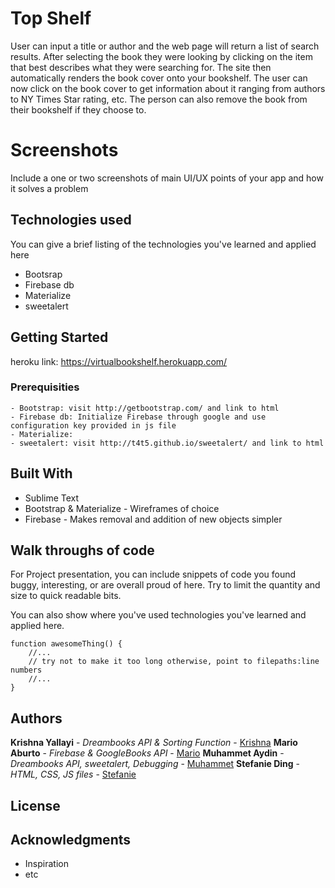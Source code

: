 # Top Shelf

User can input a title or author and the web page will return a list of search results. After selecting the book they were looking by clicking on the item that best describes what they were searching for. The site then automatically renders the book cover onto your bookshelf. The user can now click on the book cover to get information about it ranging from authors to NY Times Star rating, etc. The person can also remove the book from their bookshelf if they choose to. 

# Screenshots
Include a one or two screenshots of main UI/UX points of your app and how it solves a problem

## Technologies used

You can give a brief listing of the technologies you've learned and applied here
- Bootsrap
- Firebase db
- Materialize
- sweetalert



## Getting Started

heroku link: https://virtualbookshelf.herokuapp.com/

### Prerequisities

```
- Bootstrap: visit http://getbootstrap.com/ and link to html
- Firebase db: Initialize Firebase through google and use configuration key provided in js file
- Materialize: 
- sweetalert: visit http://t4t5.github.io/sweetalert/ and link to html

```

## Built With

* Sublime Text
* Bootstrap & Materialize - Wireframes of choice 
* Firebase - Makes removal and addition of new objects simpler

## Walk throughs of code

For Project presentation, you can include snippets of code you found buggy, interesting, or are overall proud of here.  Try to limit the quantity and size to quick readable bits.

You can also show where you've used technologies you've learned and applied here.

```
function awesomeThing() {
    //...
    // try not to make it too long otherwise, point to filepaths:line numbers
    //...
}
```

## Authors

 **Krishna Yallayi** - *Dreambooks API & Sorting Function* - [Krishna](https://github.com/darthvader1118)
 **Mario Aburto** - *Firebase & GoogleBooks API* - [Mario](https://github.com/marioaburto10)
 **Muhammet Aydin** - *Dreambooks API, sweetalert, Debugging* - [Muhammet](https://github.com/muhammeta7)
 **Stefanie Ding** - *HTML, CSS, JS files* - [Stefanie](https://github.com/StefanieDing)

## License


## Acknowledgments

* Inspiration
* etc
  
